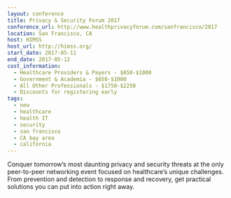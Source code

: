 ```yaml
---
layout: conference
title: Privacy & Security Forum 2017
conference_url: http://www.healthprivacyforum.com/sanfrancisco/2017
location: San Francisco, CA
host: HIMSS
host_url: http://himss.org/
start_date: 2017-05-11
end_date: 2017-05-12
cost_information:
  - Healthcare Providers & Payers - $650-$1000
  - Government & Academia - $650-$1000
  - All Other Professionals - $1750-$2250
  - Discounts for registering early
tags:
  - new
  - healthcare
  - health IT
  - security
  - san francisco
  - CA bay area
  - california
---
```


Conquer tomorrow’s most daunting privacy and security threats at the only peer-to-peer networking event focused on healthcare’s unique challenges. From prevention and detection to response and recovery, get practical solutions you can put into action right away.
